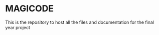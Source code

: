 # MAGICODE
This is the repository to host all the files and documentation for the final year project
